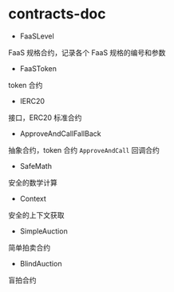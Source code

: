 # contracts-doc

- FaaSLevel 

FaaS 规格合约，记录各个 FaaS 规格的编号和参数

- FaaSToken

token 合约

- IERC20    

接口，ERC20 标准合约

- ApproveAndCallFallBack

抽象合约，token 合约 `ApproveAndCall` 回调合约

- SafeMath

安全的数学计算

- Context

安全的上下文获取

- SimpleAuction

简单拍卖合约

- BlindAuction

盲拍合约